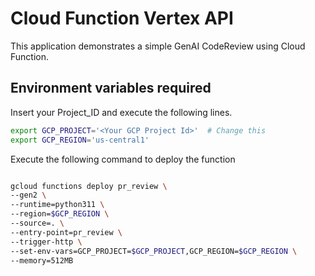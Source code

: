 # Cloud Function Vertex API

This application demonstrates a simple GenAI CodeReview using Cloud Function.


## Environment variables required

Insert your Project_ID and execute the following lines.

```bash
export GCP_PROJECT='<Your GCP Project Id>'  # Change this
export GCP_REGION='us-central1'  
```

Execute the following command to deploy the function

   ```bash

   gcloud functions deploy pr_review \
   --gen2 \
   --runtime=python311 \
   --region=$GCP_REGION \
   --source=. \
   --entry-point=pr_review \
   --trigger-http \
   --set-env-vars=GCP_PROJECT=$GCP_PROJECT,GCP_REGION=$GCP_REGION \
   --memory=512MB
   ```